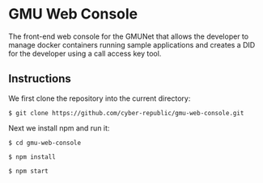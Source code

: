 # GMU Web Console
The front-end web console for the GMUNet that allows the developer to manage docker containers running sample applications and creates a DID for the developer using a call access key tool.
## Instructions
We first clone the repository into the current directory:
```
$ git clone https://github.com/cyber-republic/gmu-web-console.git
```
Next we install npm and run it:
```
$ cd gmu-web-console
```
```
$ npm install
```
```
$ npm start
```
